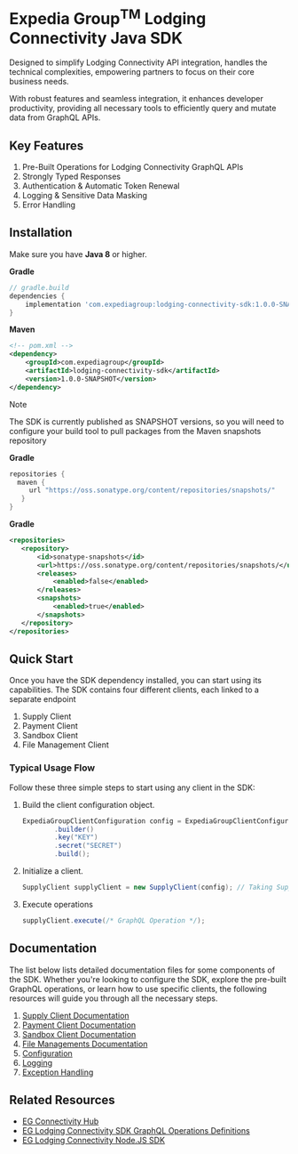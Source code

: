 # Expedia Group<sup>TM</sup> Lodging Connectivity Java SDK

Designed to simplify Lodging Connectivity API integration, handles the technical complexities, empowering partners to
focus on their core business needs.

With robust features and seamless integration, it enhances developer productivity, providing all necessary tools to efficiently query and mutate data from GraphQL APIs.

## Key Features
1. Pre-Built Operations for Lodging Connectivity GraphQL APIs
2. Strongly Typed Responses
3. Authentication & Automatic Token Renewal
4. Logging & Sensitive Data Masking
5. Error Handling

## Installation
Make sure you have **Java 8** or higher.

**Gradle**
```groovy
// gradle.build
dependencies {
    implementation 'com.expediagroup:lodging-connectivity-sdk:1.0.0-SNAPSHOT'
}
```

**Maven**
```xml
<!-- pom.xml -->
<dependency>
    <groupId>com.expediagroup</groupId>
    <artifactId>lodging-connectivity-sdk</artifactId>
    <version>1.0.0-SNAPSHOT</version>
</dependency>
```

>[!NOTE]
> The SDK is currently published as SNAPSHOT versions, so you will need to configure your build tool to pull packages from the Maven snapshots repository
> 
> **Gradle**
> ```groovy
> repositories {
>   maven {
>      url "https://oss.sonatype.org/content/repositories/snapshots/"
>    }
> }
> ```
> 
> **Gradle**
> ```xml
> <repositories>
>    <repository>
>        <id>sonatype-snapshots</id>
>        <url>https://oss.sonatype.org/content/repositories/snapshots/</url>
>        <releases>
>            <enabled>false</enabled>
>        </releases>
>        <snapshots>
>            <enabled>true</enabled>
>        </snapshots>
>    </repository>
> </repositories>
> ```
## Quick Start
Once you have the SDK dependency installed, you can start using its capabilities. The SDK contains four different clients, each linked to a separate endpoint

1. Supply Client
2. Payment Client
3. Sandbox  Client
4. File Management Client

### Typical Usage Flow
Follow these three simple steps to start using any client in the SDK:

1. Build the client configuration object.

   ```java
   ExpediaGroupClientConfiguration config = ExpediaGroupClientConfiguration
           .builder()
           .key("KEY")
           .secret("SECRET")
           .build();
   ```

2. Initialize a client.
   ```java
   SupplyClient supplyClient = new SupplyClient(config); // Taking SupplyClient as an example
   ```
3. Execute operations
   ```java
   supplyClient.execute(/* GraphQL Operation */);
   ```

## Documentation
The list below lists detailed documentation files for some components of the SDK. Whether you're looking to configure the SDK, explore the pre-built GraphQL operations, or learn how to use specific clients, the following resources will guide you through all the necessary steps.

1. [Supply Client Documentation](docs/supply-client.md)
2. [Payment Client Documentation](docs/payment-client.md)
3. [Sandbox Client Documentation](docs/sandbox-client.md)
4. [File Managements Documentation](docs/file-management-client.md)
5. [Configuration](docs/configuration.md)
6. [Logging](docs/logging.md)
7. [Exception Handling](docs/exception-handling.md)

## Related Resources
- [EG Connectivity Hub](https://developers.expediagroup.com/supply/lodging)
- [EG Lodging Connectivity SDK GraphQL Operations Definitions](https://github.com/ExpediaGroup/lodging-connectivity-graphql-operations)
- [EG Lodging Connectivity Node.JS SDK](https://github.com/ExpediaGroup/lodging-connectivity-nodejs-sdk)

